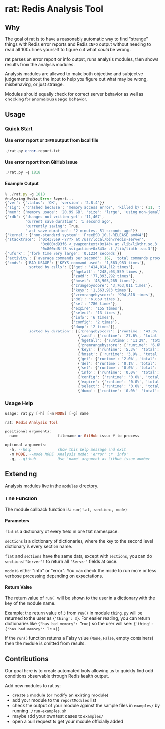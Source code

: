 # rat: Redis Analysis Tool

## Why
The goal of rat is to have a reasonably automatic way to find
"strange" things with Redis error reports and Redis `INFO` output without
needing to read all 100+ lines yourself to figure out what *could* be wrong.

rat parses an error report or info output, runs analysis modules,
then shows results from the analysis modules.

Analysis modules are allowed to make both objective and subjective
judgements about the input to help you figure out what may be wrong,
misbehaving, or just strange.

Modules should equally check for correct server behavior as well
as checking for anomalous usage behavior.

## Usage

### Quick Start

#### Use error report or `INFO` output from local file
```haskell
./rat.py error-report.txt
```

#### Use error report from GitHub issue
```haskell
./rat.py -g 1818
```

#### Example Output
```javascript
% ./rat.py -g 1818
Analyzing Redis Error Report...
{'ver': {'status': 'OK', 'version': '2.8.4'}}
{'sig': {'crashed because': 'memory access error', 'killed by': (11, 'SIGSEGV')}}
{'mem': {'memory usage': '20.99 GB', 'size': 'large', 'using non-jemalloc allocator': 'libc'}}
{'rdb': {'changes not written yet': '11,467',
         'current save duration': '1 second ago',
         'currently saving': True,
         'last save duration': '2 minutes, 51 seconds ago'}}
{'kernel': {'non-standard system': 'FreeBSD 10.0-RELEASE amd64'}}
{'stacktrace': ['0x4372e9 <???> at /usr/local/bin/redis-server',
                '0x800cd93f6 <_swapcontext+0x146> at /lib/libthr.so.3',
                '0x800cd8ff3 <sigaction+0x343> at /lib/libthr.so.3']}
{'ufork': {'fork time very large': '0.1234 seconds'}}
{'activity': {'average commands per second': 162, 'total commands processed': '795,044,463'}}
{'cmds': {'BAD USAGE': {'KEYS command used': '1,563,983 times'},
          'sorted by calls': [{'get': '414,014,012 times'},
                              {'hgetall': '248,403,559 times'},
                              {'zadd': '77,393,992 times'},
                              {'hmset': '48,903,265 times'},
                              {'zrangebyscore': '3,763,011 times'},
                              {'keys': '1,563,983 times'},
                              {'zremrangebyscore': '994,818 times'},
                              {'del': '6,859 times'},
                              {'set': '786 times'},
                              {'expire': '155 times'},
                              {'select': '13 times'},
                              {'info': '6 times'},
                              {'config': '2 times'},
                              {'dump': '2 times'}],
          'sorted by duration': [{'zrangebyscore': {'runtime': '43.3%', 'total': '6 hours, 47 minutes, 9 seconds'}},
                                 {'zadd': {'runtime': '27.6%', 'total': '4 hours, 19 minutes, 35 seconds'}},
                                 {'hgetall': {'runtime': '11.2%', 'total': '1 hour, 45 minutes, 25 seconds'}},
                                 {'zremrangebyscore': {'runtime': '6.6%', 'total': '1 hour, 2 minutes, 32 seconds'}},
                                 {'keys': {'runtime': '5.3%', 'total': '49 minutes, 38 seconds'}},
                                 {'hmset': {'runtime': '3.9%', 'total': '36 minutes, 54 seconds'}},
                                 {'get': {'runtime': '2.0%', 'total': '19 minutes, 3 seconds'}},
                                 {'del': {'runtime': '0.1%', 'total': '33 seconds, 356 ms, 550 us'}},
                                 {'set': {'runtime': '0.0%', 'total': '3 seconds, 600 ms, 121 us'}},
                                 {'info': {'runtime': '0.0%', 'total': '68 ms, 121 us'}},
                                 {'config': {'runtime': '0.0%', 'total': '33 ms, 368 us'}},
                                 {'expire': {'runtime': '0.0%', 'total': '2 ms, 359 us'}},
                                 {'select': {'runtime': '0.0%', 'total': '71 us'}},
                                 {'dump': {'runtime': '0.0%', 'total': '12 us'}}]}}
```

### Usage Help

```haskell
usage: rat.py [-h] [-m MODE] [-g] name

rat: Redis Analysis Tool

positional arguments:
  name                  filename or GitHub issue # to process

optional arguments:
  -h, --help            show this help message and exit
  -m MODE, --mode MODE  Analysis mode: 'error' or 'info'
  -g, --github          Use 'name' argument as GitHub issue number
```

## Extending
Analysis modules live in the `modules` directory.

### The Function
The module callback function is: `run(flat, sections, mode)`

#### Parameters
`flat` is a dictionary of every field in one flat namespace.

`sections` is a dictionary of dictionaries, where the key to the
second level dictionary is every section name.

`flat` and `sections` have the same data, except with `sections`,
you can do `sections["Server"]` to return all `"Server"`
fields at once.

`mode` is either "info" or "error".  You can check the mode to
run more or less verbose processing depending on expectations.

#### Return Value
The return value of `run()` will be shown to the user in a dictionary
with the key of the module name.

Example: the return value of `3` from `run()` in module `thing.py` will be
returned to the user as `{'thing': 3}`.  For easier reading, you can
return dictionaries like `{"has bad memory": True}` so the user will
see: `{'thing': {"has bad memory": True}}`.

If the `run()` function returns a Falsy value (`None`, `False`, empty containers)
then the module is omitted from results.


## Contributions
Our goal here is to create automated tools allowing us to quickly find odd
conditions observable through Redis health output.

Add new modules to rat by:

  - create a module (or modify an existing module)
  - add your module to the `reportModules` list
  - check the output of your module against the sample files in `examples/` by running `./run-examples.sh`
  - maybe add your own test cases to `examples/`
  - open a pull request to get your module officially added
